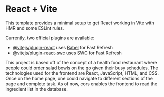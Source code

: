 # React + Vite

This template provides a minimal setup to get React working in Vite with HMR and some ESLint rules.

Currently, two official plugins are available:

- [@vitejs/plugin-react](https://github.com/vitejs/vite-plugin-react/blob/main/packages/plugin-react/README.md) uses [Babel](https://babeljs.io/) for Fast Refresh
- [@vitejs/plugin-react-swc](https://github.com/vitejs/vite-plugin-react-swc) uses [SWC](https://swc.rs/) for Fast Refresh


This project is based off of the concept of a health food restaurant where people could order salad bowls on the go given their busy schedules.
The technologies used for the frontend are React, JavaScript, HTML, and CSS. 
Once on the home page, one could navigate to different sections of the page and complete task. As of now, cors enables the frontend to read the ingredient list in the database.
